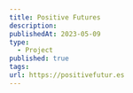 ```yaml
---
title: Positive Futures
description: 
publishedAt: 2023-05-09
type:
  - Project
published: true
tags: 
url: https://positivefutur.es
---
```

